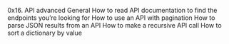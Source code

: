 0x16. API advanced
General
How to read API documentation to find the endpoints you’re looking for
How to use an API with pagination
How to parse JSON results from an API
How to make a recursive API call
How to sort a dictionary by value
